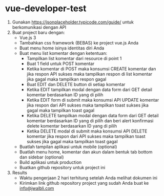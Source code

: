 # vue-developer-test

1. Gunakan https://jsonplaceholder.typicode.com/guide/ untuk berkomunikasi dengan API
2. Buat project baru dengan:
	- Vue.js 3
	- Tambahkan css framework (BEBAS) ke project vue.js Anda
	- Buat menu home isinya identitas diri Anda
	- Buat menu list komentar dengan ketentuan:
		- Tampilkan list komentar dari resource di point 1
		- Buat 1 field untuk POST komentar
		- Ketika komentar di POST maka konsumsi CREATE komentar dan jika respon API sukses maka tampilkan respon di list komentar jika gagal maka tampilkan 		      respon gagal
		- Buat EDIT dan DELETE button di setiap komentar
		- Ketika EDIT tampilkan modal dengan data form dari GET detail komentar berdasarkan ID yang di pilih
		- Ketika EDIT form di submit maka konsumsi API UPDATE komentar jika respon dari API sukses maka tampilkan toast sukses jika gagal maka 			  	  tampilkan toast gagal
		- Ketika DELETE tampilkan modal dengan data form dari GET detail komentar berdasarkan ID yang di pilih dan beri alert konfirmasi delete komentar 		   berdasarkan ID yang di pilih
		- Ketika DELETE modal di submit maka konsumsi API DELETE komentar jika respon dari API sukses maka tampilkan toast sukses jika gagal maka tampilkan 		      toast gagal
	- Buatlah tampilan aplikasi untuk mobile (optional)
	- Buatlah menu home, komentar dan akun dalam bentuk tab bottom dan sidebar (optional)
	- Build aplikasi untuk production
	- Buatkan github repository untuk project ini
3. Results
	- Waktu pengerjaan 2 hari terhitung setelah Anda melihat dokumen ini
	- Kirimkan link github repository project yang sudah Anda buat ke info@jwalbli.com

